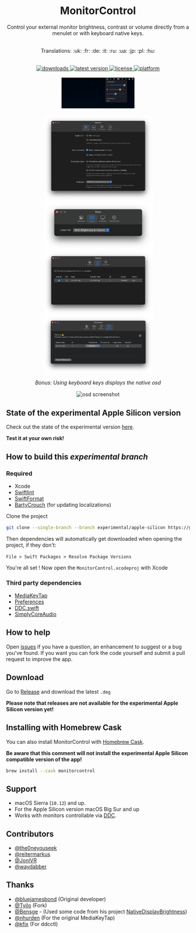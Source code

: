 <h1 align="center"> MonitorControl </h1>

<!-- subtext -->
<div align="center">
Control your external monitor brightness, contrast or volume directly from a menulet or with keyboard native keys.
</div>

<br/>

<!-- Language emoji -->
<div align="center">
    <p>Translations: :uk: :fr: :de: :it: :ru: :ua: :jp: :pl: :hu:</p>
</div>

<br/>

<!-- shields -->
<div align="center">
    <!-- downloads -->
    <a href="https://github.com/MonitorControl/MonitorControl/releases">
        <img src="https://img.shields.io/github/downloads/MonitorControl/MonitorControl/total.svg" alt="downloads"/>
    </a>
    <!-- version -->
    <a href="https://github.com/MonitorControl/MonitorControl/releases/latest">
        <img src="https://img.shields.io/github/release/MonitorControl/MonitorControl.svg" alt="latest version"/>
    </a>
    <!-- license -->
    <a href="https://github.com/MonitorControl/MonitorControl/blob/master/License.txt">
        <img src="https://img.shields.io/github/license/MonitorControl/MonitorControl.svg" alt="license"/>
    </a>
    <!-- platform -->
    <a href="https://github.com/MonitorControl/MonitorControl">
        <img src="https://img.shields.io/badge/platform-macOS-lightgrey.svg" alt="platform"/>
    </a>
</div>

<br/>

<div align="center">
    <img src="./.github/menulet.png" width="200" alt="menulet screenshot"/>
    <br/><br/>
    <img src="./.github/menugeneral.png" width="299" alt="general screenshot"/><img src="./.github/menukeys.png" width="299" alt="keys screenshot"/>
    <img src="./.github/menudisplay.png" width="299" alt="display screenshot"/>
    <img src="./.github/menuadvanced.png" width="299" alt="advanced screenshot"/>

<br/>

_Bonus: Using keyboard keys displays the native osd_

<img src="./.github/osd.jpg" width="500" align="center" alt="osd screenshot"/>
</div>

## State of the experimental Apple Silicon version

Check out the state of the experimental version [here](https://github.com/MonitorControl/MonitorControl/blob/experimental/apple-silicon/Apple%20Silicon.md).

**Test it at your own risk!**

## How to build this *experimental branch*

### Required

- Xcode
- [Swiftlint](https://github.com/realm/SwiftLint)
- [SwiftFormat](https://github.com/nicklockwood/SwiftFormat)
- [BartyCrouch](https://github.com/Flinesoft/BartyCrouch) (for updating localizations)

Clone the project

```sh
git clone --single-branch --branch experimental/apple-silicon https://github.com/MonitorControl/MonitorControl.git
```

Then dependencies will automatically get downloaded when opening the project, if they don't:

`File > Swift Packages > Resolve Package Versions`

You're all set ! Now open the `MonitorControl.xcodeproj` with Xcode

### Third party dependencies

- [MediaKeyTap](https://github.com/MonitorControl/MediaKeyTap)
- [Preferences](https://github.com/sindresorhus/Preferences)
- [DDC.swift](https://github.com/reitermarkus/DDC.swift)
- [SimplyCoreAudio](https://github.com/rnine/SimplyCoreAudio)

## How to help

Open [issues](https://github.com/MonitorControl/MonitorControl/issues) if you have a question, an enhancement to suggest or a bug you've found. If you want you can fork the code yourself and submit a pull request to improve the app.

## Download

Go to [Release](https://github.com/MonitorControl/MonitorControl/releases/latest) and download the latest `.dmg`

**Please note that releases are not available for the experimental Apple Silicon version yet!**

## Installing with Homebrew Cask

You can also install MonitorControl with [Homebrew Cask](https://github.com/Homebrew/homebrew-cask). 

**Be aware that this comment will not install the experimental Apple Silicon compatible version of the app!**

```bash
brew install --cask monitorcontrol
```

## Support

- macOS Sierra (`10.12`) and up.
- For the Apple Silicon version macOS Big Sur and up 
- Works with monitors controllable via [DDC](https://en.wikipedia.org/wiki/Display_Data_Channel).

## Contributors

- [@the0neyouseek](https://github.com/the0neyouseek)
- [@reitermarkus](https://github.com/reitermarkus)
- [@JoniVR](https://github.com/JoniVR)
- [@waydabber](https://github.com/waydabber)

## Thanks

- [@bluejamesbond](https://github.com/bluejamesbond/) (Original developer)
- [@Tyilo](https://github.com/Tyilo/) (Fork)
- [@Bensge](https://github.com/Bensge/) - (Used some code from his project [NativeDisplayBrightness](https://github.com/Bensge/NativeDisplayBrightness))
- [@nhurden](https://github.com/nhurden/) (For the original MediaKeyTap)
- [@kfix](https://github.com/kfix/ddcctl) (For ddcctl)
